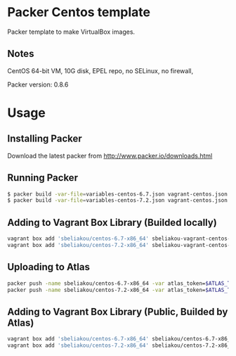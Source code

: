 Packer Centos template
==============

Packer template to make VirtualBox images.

Notes
-----
CentOS 64-bit VM, 10G disk, EPEL repo, no SELinux, no firewall,

Packer version: 0.8.6

Usage
=====

Installing Packer
-----------------

Download the latest packer from http://www.packer.io/downloads.html


Running Packer
--------------

```bash
$ packer build -var-file=variables-centos-6.7.json vagrant-centos.json
$ packer build -var-file=variables-centos-7.2.json vagrant-centos.json 
```


Adding to Vagrant Box Library (Builded locally)
-----------------------------

```bash
vagrant box add 'sbeliakou/centos-6.7-x86_64' sbeliakou-vagrant-centos-6.7-x86_64.box
vagrant box add 'sbeliakou/centos-7.2-x86_64' sbeliakou-vagrant-centos-7.2-x86_64.box
```


Uploading to Atlas
------------------
```bash
packer push -name sbeliakou/centos-6.7-x86_64 -var atlas_token=$ATLAS_TOKEN atlas-vagrant-centos-6.7-x86_64.json
packer push -name sbeliakou/centos-7.2-x86_64 -var atlas_token=$ATLAS_TOKEN atlas-vagrant-centos-7.2-x86_64.json
```


Adding to Vagrant Box Library (Public, Builded by Atlas)
-----------------------------

```bash
vagrant box add 'sbeliakou/centos-6.7-x86_64' sbeliakou/centos-6.7-x86_64
vagrant box add 'sbeliakou/centos-7.2-x86_64' sbeliakou/centos-7.2-x86_64
```
